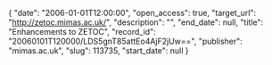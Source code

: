 {
  "date": "2006-01-01T12:00:00", 
  "open_access": true, 
  "target_url": "http://zetoc.mimas.ac.uk/", 
  "description": "", 
  "end_date": null, 
  "title": "Enhancements to ZETOC", 
  "record_id": "20060101T120000/LDS5gnT85attEo4AjF2jUw==", 
  "publisher": "mimas.ac.uk", 
  "slug": 113735, 
  "start_date": null
}

